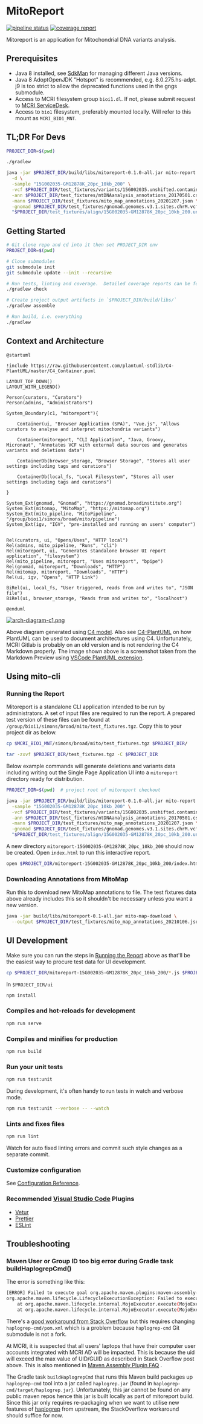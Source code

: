 # MitoReport

[![pipeline status](http://git.mcri.edu.au/simon.sadedin/mitoreport/badges/master/pipeline.svg)](http://git.mcri.edu.au/simon.sadedin/mitoreport/-/commits/master)
[![coverage report](http://git.mcri.edu.au/simon.sadedin/mitoreport/badges/master/coverage.svg)](http://git.mcri.edu.au/simon.sadedin/mitoreport/-/commits/master)

Mitoreport is an application for Mitochondrial DNA variants analysis.

## Prerequisites

* Java 8 installed, see [SdkMan](https://sdkman.io/) for managing different Java versions.
* Java 8 AdoptOpenJDK "Hotspot" is recommended, e.g. 8.0.275.hs-adpt. j9 is too strict to allow the deprecated functions used in the gngs submodule.
* Access to MCRI filesystem group `bioi1.dl`.  If not, please submit request to [MCRI ServiceDesk](https://servicedesk.mcri.edu.au/).
* Access to `bio1` filesystem, preferably mounted locally.  Will refer to this mount as `MCRI_BIO1_MNT`.

## TL;DR For Devs

```bash
PROJECT_DIR=$(pwd)

./gradlew

java -jar $PROJECT_DIR/build/libs/mitoreport-0.1.0-all.jar mito-report \
  -d \
  -sample "15G002035-GM12878K_20pc_10kb_200" \
  -vcf $PROJECT_DIR/test_fixtures/variants/15G002035.unshifted.contamination.filtering.intermediatefilter.norm.dedup.mito_vep.vcf.gz \
  -ann $PROJECT_DIR/test_fixtures/mtDNAanalysis_annotations_20170501.csv \
  -mann $PROJECT_DIR/test_fixtures/mito_map_annotations_20201207.json \
  -gnomad $PROJECT_DIR/test_fixtures/gnomad.genomes.v3.1.sites.chrM.vcf.bgz \
  "$PROJECT_DIR/test_fixtures/align/15G002035-GM12878K_20pc_10kb_200.unshifted.bam" $PROJECT_DIR/test_fixtures/controls/*.bam
```

## Getting Started

```bash
# Git clone repo and cd into it then set PROJECT_DIR env
PROJECT_DIR=$(pwd)

# Clone submodules
git submodule init
git submodule update --init --recursive

# Run tests, linting and coverage.  Detailed coverage reports can be found in `$PROJECT_DIR/ui/coverage/`
./gradlew check

# Create project output artifacts in `$PROJECT_DIR/build/libs/`
./gradlew assemble

# Run build, i.e. everything
./gradlew
```

## Context and Architecture

```plantuml
@startuml

!include https://raw.githubusercontent.com/plantuml-stdlib/C4-PlantUML/master/C4_Container.puml

LAYOUT_TOP_DOWN()
LAYOUT_WITH_LEGEND()

Person(curators, "Curators")
Person(admins, "Administrators")

System_Boundary(c1, "mitoreport"){

    Container(ui, "Browser Application (SPA)", "Vue.js", "Allows curators to analyse and interpret mitochondria variants")

    Container(mitoreport, "CLI Application", "Java, Groovy, Micronaut", "Annotates VCF with external data sources and generates variants and deletions data")

    ContainerDb(browser_storage, "Browser Storage", "Stores all user settings including tags and curations")

    ContainerDb(local_fs, "Local Filesystem", "Stores all user settings including tags and curations")

}

System_Ext(gnomad, "Gnomad", "https://gnomad.broadinstitute.org")
System_Ext(mitomap, "MitoMap", "https://mitomap.org")
System_Ext(mito_pipeline, "MitoPipeline", "/group/bioi1/simons/broad/mito/pipeline")
System_Ext(igv, "IGV", "pre-installed and running on users' computer")


Rel(curators, ui, "Opens/Uses", "HTTP local")
Rel(admins, mito_pipeline, "Runs", "cli")
Rel(mitoreport, ui, "Generates standalone browser UI report application", "filesystem")
Rel(mito_pipeline, mitoreport, "Uses mitoreport", "bpipe")
Rel(gnomad, mitoreport, "Downloads", "HTTP")
Rel(mitomap, mitoreport, "Downloads", "HTTP")
Rel(ui, igv, "Opens", "HTTP Link")

BiRel(ui, local_fs, "User triggered, reads from and writes to", "JSON file")
BiRel(ui, browser_storage, "Reads from and writes to", "localhost")

@enduml
```

[![arch-diagram-c1.png](http://git.mcri.edu.au/simon.sadedin/mitoreport/-/wikis/uploads/arch-diagram-c1.png)](http://git.mcri.edu.au/simon.sadedin/mitoreport/-/wikis/uploads/arch-diagram-c1.png)

Above diagram generated using [C4 model](https://c4model.com/).  Also see [C4-PlantUML](https://github.com/plantuml-stdlib/C4-PlantUML) on
how PlantUML can be used to document architectures using C4.  Unfortunately, MCRI Gitlab is probably on an old version and is not
rendering the C4 Markdown properly.  The image shown above is a screenshot taken from the Markdown Preview using
[VSCode PlantUML extension](https://marketplace.visualstudio.com/items?itemName=jebbs.plantuml).

## Using mito-cli

### Running the Report

Mitoreport is a standalone CLI application intended to be run by administrators.
A set of input files are required to run the report.  A prepared test version of
these files can be found at `/group/bioi1/simons/broad/mito/test_fixtures.tgz`.
Copy this to your project dir as below.

```bash
cp $MCRI_BIO1_MNT/simons/broad/mito/test_fixtures.tgz $PROJECT_DIR/

tar -zxvf $PROJECT_DIR/test_fixtures.tgz -C $PROJECT_DIR
```

Below example commands will generate deletions and variants data including writing out the Single Page Application
UI into a `mitoreport` directory ready for distribution.

```bash
PROJECT_DIR=$(pwd)  # project root of mitoreport checkout

java -jar $PROJECT_DIR/build/libs/mitoreport-0.1.0-all.jar mito-report \
  -sample "15G002035-GM12878K_20pc_10kb_200" \
  -vcf $PROJECT_DIR/test_fixtures/variants/15G002035.unshifted.contamination.filtering.intermediatefilter.norm.dedup.mito_vep.vcf.gz \
  -ann $PROJECT_DIR/test_fixtures/mtDNAanalysis_annotations_20170501.csv \
  -mann $PROJECT_DIR/test_fixtures/mito_map_annotations_20201207.json \
  -gnomad $PROJECT_DIR/test_fixtures/gnomad.genomes.v3.1.sites.chrM.vcf.bgz \
  "$PROJECT_DIR/test_fixtures/align/15G002035-GM12878K_20pc_10kb_200.unshifted.bam" $PROJECT_DIR/test_fixtures/controls/*.bam
```

A new directory `mitoreport-15G002035-GM12878K_20pc_10kb_200` should now be created.  Open `index.html`
to run this interactive report.

```bash
open $PROJECT_DIR/mitoreport-15G002035-GM12878K_20pc_10kb_200/index.html
```

### Downloading Annotations from MitoMap

Run this to download new MitoMap annotations to file.  The test fixtures data above
already includes this so it shouldn't be necessary unless you want a new version.

```bash
java -jar build/libs/mitoreport-0.1-all.jar mito-map-download \
  --output $PROJECT_DIR/test_fixtures/mito_map_annotations_20210106.json
```

## UI Development

Make sure you can run the steps in [Running the Report](#running-the-report) above as
that'll be the easiest way to procure test data for UI development.

```bash
cp $PROJECT_DIR/mitoreport-15G002035-GM12878K_20pc_10kb_200/*.js $PROJECT_DIR/ui/public/
```

In `$PROJECT_DIR/ui`

```bash
npm install
```

### Compiles and hot-reloads for development

```bash
npm run serve
```

### Compiles and minifies for production

```bash
npm run build
```

### Run your unit tests

```bash
npm run test:unit
```

During development, it's often handy to run tests in watch and verbose mode.

```bash
npm run test:unit --verbose -- --watch
```

### Lints and fixes files

```bash
npm run lint
```

Watch for auto fixed linting errors and commit such style changes as a separate commit.

### Customize configuration

See [Configuration Reference](https://cli.vuejs.org/config/).

### Recommended [Visual Studio Code](https://code.visualstudio.com/) Plugins

* [Vetur](https://marketplace.visualstudio.com/items?itemName=octref.vetur)
* [Prettier](https://marketplace.visualstudio.com/items?itemName=esbenp.prettier-vscode)
* [ESLint](https://marketplace.visualstudio.com/items?itemName=dbaeumer.vscode-eslint)

## Troubleshooting

### Maven User or Group ID too big error during Gradle task buildHaplogrepCmd()

The error is something like this:

```bash
[ERROR] Failed to execute goal org.apache.maven.plugins:maven-assembly-plugin:2.5.5:single (attachConfig) on project cmr-impl: Execution attachConfig of goal org.apache.maven.plugins:maven-assembly-plugin:2.5.5:single failed: group id '1377585961' is too big ( > 2097151 ). Use STAR or POSIX extensions to overcome this limit -> [Help 1]
org.apache.maven.lifecycle.LifecycleExecutionException: Failed to execute goal org.apache.maven.plugins:maven-assembly-plugin:2.5.5:single (attachConfig) on project cmr-impl: Execution attachConfig of goal org.apache.maven.plugins:maven-assembly-plugin:2.5.5:single failed: group id '1377585961' is too big ( > 2097151 ). Use STAR or POSIX extensions to overcome this limit
    at org.apache.maven.lifecycle.internal.MojoExecutor.execute(MojoExecutor.java:225)
    at org.apache.maven.lifecycle.internal.MojoExecutor.execute(MojoExecutor.java:153)
```

There's a [good workaround from Stack Overflow](https://stackoverflow.com/a/56278471) but this
requires changing `haplogrep-cmd/pom.xml` which is a problem because `haplogrep-cmd` Git submodule
is not a fork.

At MCRI, it is suspected that all users' laptops that have their computer user accounts integrated
with MCRI AD will be impacted. This is because the uid will exceed the max value of UID/GUID as
described in Stack Overflow post above. This is also mentioned
in [Maven Assembly Plugin FAQ](http://maven.apache.org/plugins/maven-assembly-plugin/faq.html#tarFileModes)
.

The Gradle task `buildHaplogrepCmd` that runs this Maven build packages up `haplogrep-cmd` tool into
a jar called `haplogrep.jar` (found in `haplogrep-cmd/target/haplogrep.jar`). Unfortunately, this
jar cannot be found on any public maven repos hence this jar is built locally as part of mitoreport
build. Since this jar only requires re-packaging when we want to utilise new features
of [haplogrep](https://github.com/seppinho/haplogrep-cmd) from upstream, the StackOverflow
workaround should suffice for now.
